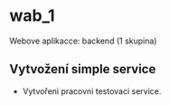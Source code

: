 # wab_1
Webove aplikacce: backend (1 skupina)

## Vytvožení simple service
- Vytvořeni pracovni testovaci service.
